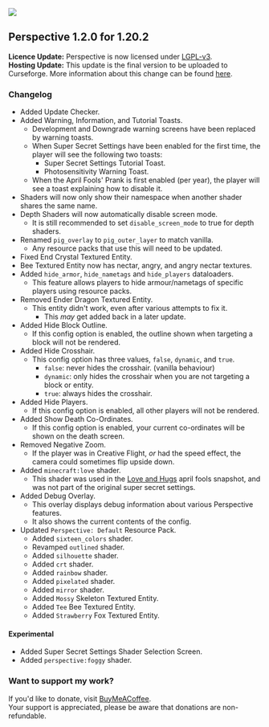 ![](https://mclegoman.com/images/7/70/Perspective_Logo.png)  

## Perspective 1.2.0 for 1.20.2  
**Licence Update:**
Perspective is now licensed under [LGPL-v3](https://www.gnu.org/licenses/lgpl-3.0.en.html#license-text).  
**Hosting Update:**
This update is the final version to be uploaded to Curseforge.
More information about this change can be found [here](https://mclegoman.com/Perspective/Moving_Away_from_Curseforge).  

### Changelog  
- Added Update Checker.  
- Added Warning, Information, and Tutorial Toasts.  
  - Development and Downgrade warning screens have been replaced by warning toasts.
  - When Super Secret Settings have been enabled for the first time, the player will see the following two toasts:  
    - Super Secret Settings Tutorial Toast.  
    - Photosensitivity Warning Toast.  
  - When the April Fools' Prank is first enabled (per year), the player will see a toast explaining how to disable it.  
- Shaders will now only show their namespace when another shader shares the same name.  
- Depth Shaders will now automatically disable screen mode.  
  - It is still recommended to set `disable_screen_mode` to true for depth shaders.  
- Renamed `pig_overlay` to `pig_outer_layer` to match vanilla.  
  - Any resource packs that use this will need to be updated.  
- Fixed End Crystal Textured Entity.  
- Bee Textured Entity now has nectar, angry, and angry nectar textures.
- Added `hide_armor`, `hide_nametags` and `hide_players` dataloaders.  
  - This feature allows players to hide armour/nametags of specific players using resource packs.  
- Removed Ender Dragon Textured Entity.  
  - This entity didn't work, even after various attempts to fix it.  
    - This *may* get added back in a later update.
- Added Hide Block Outline.  
  - If this config option is enabled, the outline shown when targeting a block will not be rendered.  
- Added Hide Crosshair.  
  - This config option has three values, `false`, `dynamic`, and `true`.  
    - `false`: never hides the crosshair. (vanilla behaviour)  
    - `dynamic`: only hides the crosshair when you are not targeting a block or entity.  
    - `true`: always hides the crosshair.   
- Added Hide Players.  
  - If this config option is enabled, all other players will not be rendered.  
- Added Show Death Co-Ordinates.  
  - If this config option is enabled, your current co-ordinates will be shown on the death screen.  
- Removed Negative Zoom.  
  - If the player was in Creative Flight, *or* had the speed effect, the camera could sometimes flip upside down.  
- Added `minecraft:love` shader.
  - This shader was used in the [Love and Hugs](https://minecraft.wiki/w/Java_Edition_15w14a) april fools snapshot, and was not part of the original super secret settings.  
- Added Debug Overlay.  
  - This overlay displays debug information about various Perspective features.  
  - It also shows the current contents of the config.  
- Updated `Perspective: Default` Resource Pack.  
  - Added `sixteen_colors` shader.  
  - Revamped `outlined` shader.  
  - Added `silhouette` shader.  
  - Added `crt` shader.  
  - Added `rainbow` shader.  
  - Added `pixelated` shader.  
  - Added `mirror` shader.  
  - Added `Mossy` Skeleton Textured Entity.
  - Added `Tee` Bee Textured Entity.
  - Added `Strawberry` Fox Textured Entity.  

#### Experimental  
- Added Super Secret Settings Shader Selection Screen.  
- Added `perspective:foggy` shader.  

### Want to support my work?  
If you'd like to donate, visit [BuyMeACoffee](https://www.buymeacoffee.com/mclegoman).  
Your support is appreciated, please be aware that donations are non-refundable.  